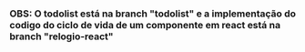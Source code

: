 ### OBS: O todolist está na branch "todolist" e a implementação do codigo do ciclo de vida de um componente em react está na branch "relogio-react"
